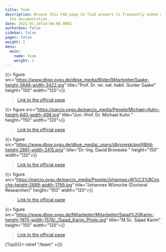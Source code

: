 ```yaml
---
title: Team
description: Browse this FAQ page to find answers to frequently asked questions that have not been covered elsewhere in
  the documentation.
date: 2022-01-24T14:00:00.000Z
authorbox: false
sidebar: false
pager: false
weight: 2
menu:
  main:
    name: Team
    weight: 2
---
```


{{< figure src="https://www.dbse.ovgu.de/dbse_media/Bilder/Mitarbeiter/Saake-height-3646-width-3422.jpg" title="Prof. Dr. rer. nat. habil. Gunter Saake" height="150" width="120">}}
>
>[Link to the official page](https://www.dbse.ovgu.de/Mitarbeiter/Gunter+Saake.html)

{{< figure src="https://parcio.ovgu.de/parcio_media/People/Michael+Kuhn-height-640-width-498.jpg" title="Jun.-Prof. Dr. Michael Kuhn " height="150" width="120">}}
>
>[Link to the official page](https://parcio.ovgu.de/People/Michael+Kuhn.html)

{{< figure src="https://www.dbse.ovgu.de/dbse_media/_users/dbronesk/profilBild-height-2861-width-2415.png" title="Dr.-Ing. David Broneske " height="150" width="120">}}
>
>[Link to the official page](https://www.dbse.ovgu.de/Mitarbeiter/Assoziierte+Mitarbeiter/David+Broneske.html)

{{< figure src="https://parcio.ovgu.de/parcio_media/People/Johannes+W%C3%BCnsche-height-2699-width-1799.jpg" title="Johannes Wünsche (Doctoral Researcher)" height="150" width="120">}}
> 
>[Link to the official page](https://parcio.ovgu.de/People/Johannes+W%C3%BCnsche.html)

{{< figure src="https://www.dbse.ovgu.de/Mitarbeiter/Mitarbeiter/Sajad%20Karim-height-1970-width-1576/_/Sajad_Karim_Photo.jpg" title="M.Sc. Sajad Karim" height="150" width="120">}}
> 
>[Link to the official page](https://www.dbse.ovgu.de/Mitarbeiter/Assoziierte+Mitarbeiter/Sajad+Karim.html)

[Top]({{< relref "/team" >}})

